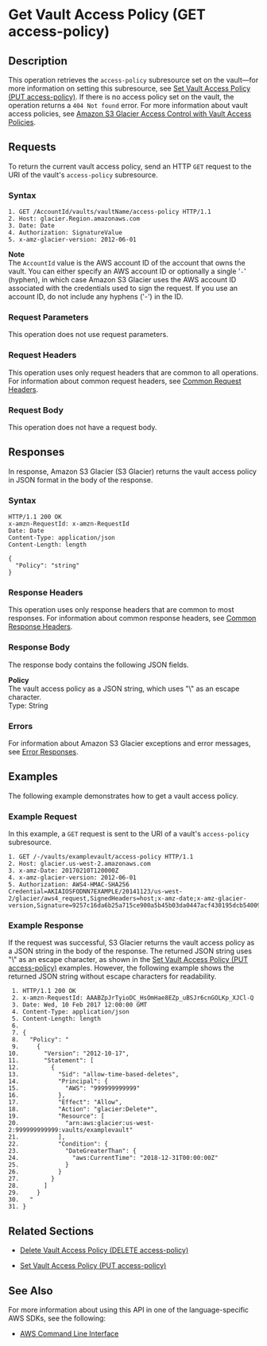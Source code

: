 # Get Vault Access Policy \(GET access\-policy\)<a name="api-GetVaultAccessPolicy"></a>

## Description<a name="api-GetVaultAccessPolicy-description"></a>

This operation retrieves the `access-policy` subresource set on the vault—for more information on setting this subresource, see [Set Vault Access Policy \(PUT access\-policy\)](api-SetVaultAccessPolicy.md)\. If there is no access policy set on the vault, the operation returns a `404 Not found` error\. For more information about vault access policies, see [Amazon S3 Glacier Access Control with Vault Access Policies](vault-access-policy.md)\.

## Requests<a name="api-GetVaultAccessPolicy-requests"></a>

To return the current vault access policy, send an HTTP `GET` request to the URI of the vault's `access-policy` subresource\.

### Syntax<a name="api-GetVaultAccessPolicy-requests-syntax"></a>

```
1. GET /AccountId/vaults/vaultName/access-policy HTTP/1.1
2. Host: glacier.Region.amazonaws.com
3. Date: Date
4. Authorization: SignatureValue
5. x-amz-glacier-version: 2012-06-01
```

 

**Note**  
The `AccountId` value is the AWS account ID of the account that owns the vault\. You can either specify an AWS account ID or optionally a single '`-`' \(hyphen\), in which case Amazon S3 Glacier uses the AWS account ID associated with the credentials used to sign the request\. If you use an account ID, do not include any hyphens \('\-'\) in the ID\.

### Request Parameters<a name="api-GetVaultAccessPolicy-requests-parameters"></a>

This operation does not use request parameters\.

### Request Headers<a name="api-GetVaultAccessPolicy-requests-headers"></a>

This operation uses only request headers that are common to all operations\. For information about common request headers, see [Common Request Headers](api-common-request-headers.md)\.

### Request Body<a name="api-GetVaultAccessPolicy-requests-elements"></a>

This operation does not have a request body\.

## Responses<a name="api-GetVaultAccessPolicy-responses"></a>

In response, Amazon S3 Glacier \(S3 Glacier\) returns the vault access policy in JSON format in the body of the response\. 

### Syntax<a name="api-GetVaultAccessPolicy-responses-syntax"></a>

```
HTTP/1.1 200 OK
x-amzn-RequestId: x-amzn-RequestId
Date: Date
Content-Type: application/json
Content-Length: length
				
{
  "Policy": "string"
}
```

### Response Headers<a name="api-GetVaultAccessPolicy-responses-headers"></a>

This operation uses only response headers that are common to most responses\. For information about common response headers, see [Common Response Headers](api-common-response-headers.md)\.

### Response Body<a name="api-GetVaultAccessPolicy-responses-elements"></a>

The response body contains the following JSON fields\.

 **Policy**   
The vault access policy as a JSON string, which uses "\\" as an escape character\.  
 Type: String

### Errors<a name="api-GetVaultAccessPolicy-responses-errors"></a>

For information about Amazon S3 Glacier exceptions and error messages, see [Error Responses](api-error-responses.md)\.

## Examples<a name="api-GetVaultAccessPolicy-examples"></a>

The following example demonstrates how to get a vault access policy\.

### Example Request<a name="api-GetVaultAccessPolicy-example-request"></a>

In this example, a `GET` request is sent to the URI of a vault's `access-policy` subresource\.

```
1. GET /-/vaults/examplevault/access-policy HTTP/1.1
2. Host: glacier.us-west-2.amazonaws.com
3. x-amz-Date: 20170210T120000Z
4. x-amz-glacier-version: 2012-06-01
5. Authorization: AWS4-HMAC-SHA256 Credential=AKIAIOSFODNN7EXAMPLE/20141123/us-west-2/glacier/aws4_request,SignedHeaders=host;x-amz-date;x-amz-glacier-version,Signature=9257c16da6b25a715ce900a5b45b03da0447acf430195dcb540091b12966f2a2
```

### Example Response<a name="api-GetVaultAccessPolicy-example-response"></a>

If the request was successful, S3 Glacier returns the vault access policy as a JSON string in the body of the response\. The returned JSON string uses "\\" as an escape character, as shown in the [Set Vault Access Policy \(PUT access\-policy\)](api-SetVaultAccessPolicy.md) examples\. However, the following example shows the returned JSON string without escape characters for readability\. 

```
 1. HTTP/1.1 200 OK
 2. x-amzn-RequestId: AAABZpJrTyioDC_HsOmHae8EZp_uBSJr6cnGOLKp_XJCl-Q
 3. Date: Wed, 10 Feb 2017 12:00:00 GMT
 4. Content-Type: application/json
 5. Content-Length: length
 6. 
 7. {
 8.   "Policy": "
 9.     {
10.       "Version": "2012-10-17",
11.       "Statement": [
12.         {
13.           "Sid": "allow-time-based-deletes",
14.           "Principal": {
15.             "AWS": "999999999999"
16.           },
17.           "Effect": "Allow",
18.           "Action": "glacier:Delete*",
19.           "Resource": [
20.             "arn:aws:glacier:us-west-2:999999999999:vaults/examplevault"
21.           ],
22.           "Condition": {
23.             "DateGreaterThan": {
24.               "aws:CurrentTime": "2018-12-31T00:00:00Z"
25.             }
26.           }
27.         }
28.       ]
29.     }        
30.   "
31. }
```

## Related Sections<a name="related-sections-GetVaultAccessPolicy"></a>

 
+ [Delete Vault Access Policy \(DELETE access\-policy\)](api-DeleteVaultAccessPolicy.md)

 
+ [Set Vault Access Policy \(PUT access\-policy\)](api-SetVaultAccessPolicy.md)

## See Also<a name="api-GetVaultAccessPolicy_SeeAlso"></a>

For more information about using this API in one of the language\-specific AWS SDKs, see the following:
+  [AWS Command Line Interface](https://docs.aws.amazon.com/cli/latest/reference/glacier/get-vault-access-policy.html) 